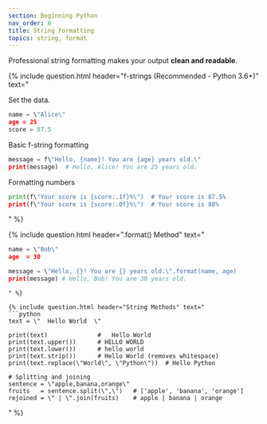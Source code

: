 ```yaml
---
section: Beginning Python
nav_order: 8
title: String Formatting
topics: string, format
---
```


Professional string formatting makes your output **clean and readable**.

{% include question.html header="f-strings (Recommended - Python 3.6+)" text="

Set the data.

```python
name = \"Alice\"
age = 25
score = 87.5
```
Basic f-string formatting

```python
message = f\"Hello, {name}! You are {age} years old.\"
print(message)  # Hello, Alice! You are 25 years old.
```

Formatting numbers

```python
print(f\"Your score is {score:.1f}%\")  # Your score is 87.5%
print(f\"Your score is {score:.0f}%\")  # Your score is 88%
```
" %}

{% include question.html header=".format() Method" text="
```python
name = \"Bob\"
age  = 30

message = \"Hello, {}! You are {} years old.\".format(name, age)
print(message) # Hello, Bob! You are 30 years old.
```
```
" %}

{% include question.html header="String Methods" text="
```python
text = \"  Hello World  \"

print(text)              #   Hello World  
print(text.upper())      # HELLO WORLD
print(text.lower())      # hello world
print(text.strip())      # Hello World (removes whitespace)
print(text.replace(\"World\", \"Python\"))  # Hello Python

# Splitting and joining
sentence = \"apple,banana,orange\"
fruits   = sentence.split(\",\")   # ['apple', 'banana', 'orange']
rejoined = \" | \".join(fruits)    # apple | banana | orange
```
" %}
